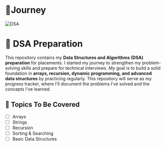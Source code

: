 # 🚀Journey

![DSA](https://img.shields.io/badge/Data%20Structures%20%26%20Algorithms-Beginner-blue)

# 📌 DSA Preparation

This repository contains my **Data Structures and Algorithms (DSA) preparation** for placements. I started my journey to strengthen my problem-solving skills and prepare for technical interviews. My goal is to build a solid foundation in **arrays, recursion, dynamic programming, and advanced data structures** by practicing regularly. This repository will serve as my progress tracker, where I'll document the problems I've solved and the concepts I've learned.

## 📂 Topics To Be Covered
- [ ] Arrays
- [ ] Strings
- [ ] Recursion
- [ ] Sorting & Searching
- [ ] Basic Data Structures